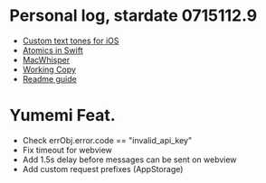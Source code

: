 # Personal log, stardate 0715112.9
- [Custom text tones for iOS](https://ios.gadgethacks.com/how-to/create-custom-text-tones-for-your-iphone-using-macos-10-15-catalina-0211670/)
- [Atomics in Swift](https://medium.com/macoclock/multi-threading-and-race-conditions-in-swift-13f3c8eb25c4)
- [MacWhisper](https://goodsnooze.gumroad.com/l/macwhisper)
- [Working Copy](https://apps.apple.com/us/app/working-copy/id896694807)
- [Readme guide](https://dev.to/scottydocs/how-to-write-a-kickass-readme-5af9)

# Yumemi Feat.
- Check errObj.error.code == "invalid_api_key"
- Fix timeout for webview
- Add 1.5s delay before messages can be sent on webview
- Add custom request prefixes (AppStorage)
